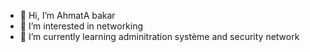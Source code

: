 - 👋 Hi, I’m AhmatA bakar
- 👀 I’m interested in networking
- 🌱 I’m currently learning adminitration système and security  network


<!---
AhmatAbakar0858/AhmatAbakar0858 is a ✨ special ✨ repository because its `README.md` (this file) appears on your GitHub profile.
You can click the Preview link to take a look at your changes.
--->
